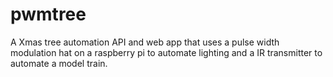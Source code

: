 # pwmtree

A Xmas tree automation API and web app that uses a pulse width modulation hat on a raspberry pi to automate lighting and a IR transmitter to automate a model train.
